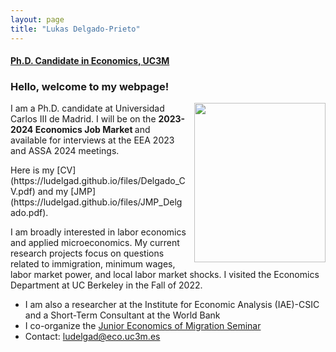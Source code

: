 ```yaml
---
layout: page
title: "Lukas Delgado-Prieto"
---
```

 
#### [Ph.D. Candidate in Economics, UC3M](http://economics.uc3m.es/personal/delgado-prieto/)

### Hello, welcome to my webpage! 

 <img align="right" width="210" height="255" style="right; padding-left:10px" src="https://ludelgad.github.io/files/Lukas_Webpage.jpeg"> <!--- The padding-left is the one that gives the margin with the text -->
 
<p align="left" > 
I am a Ph.D. candidate at Universidad Carlos III de Madrid. I will be on the <strong> 2023-2024 Economics Job Market </strong> and available for interviews at the EEA 2023 and ASSA 2024 meetings. 
</p> Here is my [CV](https://ludelgad.github.io/files/Delgado_CV.pdf) and my [JMP](https://ludelgad.github.io/files/JMP_Delgado.pdf).

<p align="left" >  
I am broadly interested in labor economics and applied microeconomics. My current research projects focus on questions related to immigration, minimum wages, labor market power, and local labor market shocks. I visited the Economics Department at UC Berkeley in the Fall of 2022.
</p>

 - I am also a researcher at the Institute for Economic Analysis (IAE)-CSIC and a Short-Term Consultant at the World Bank
 - I co-organize the [Junior Economics of Migration Seminar](https://sites.google.com/view/the-economics-of-migration)
 - Contact: [ludelgad@eco.uc3m.es](mailto:ludelgad@eco.uc3m.es)
